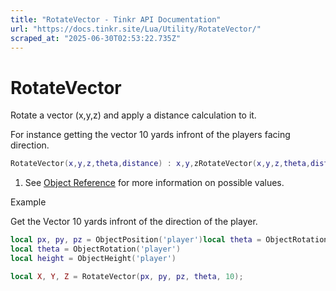 ```yaml
---
title: "RotateVector - Tinkr API Documentation"
url: "https://docs.tinkr.site/Lua/Utility/RotateVector/"
scraped_at: "2025-06-30T02:53:22.735Z"
---
```


# RotateVector

Rotate a vector (x,y,z) and apply a distance calculation to it.

For instance getting the vector 10 yards infront of the players facing direction.

```lua
RotateVector(x,y,z,theta,distance) : x,y,zRotateVector(x,y,z,theta,distance) : x,y,z
```

1.  See [Object Reference](../../Objects/ObjectReference/) for more information on possible values.

Example

Get the Vector 10 yards infront of the direction of the player.

```lua
local px, py, pz = ObjectPosition('player')local theta = ObjectRotation('player')local height = ObjectHeight('player') local X, Y, Z = RotateVector(px, py, pz, theta, 10);local px, py, pz = ObjectPosition('player')
local theta = ObjectRotation('player')
local height = ObjectHeight('player')

local X, Y, Z = RotateVector(px, py, pz, theta, 10);
```